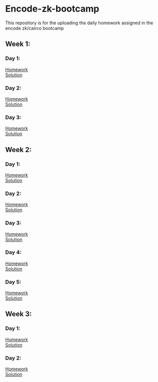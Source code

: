 # Encode-zk-bootcamp
This repository is for the uploading the daily homework assigned in the encode zk/cairco bootcamp


## Week 1:

### Day 1: 

  [Homework](https://github.com/sleepyqadir/Encode-zk-bootcamp/blob/main/week1/day1/Homework1.pdf) <br/>
  [Solution](https://github.com/sleepyqadir/Encode-zk-bootcamp/blob/main/week1/day1/solution.md)


### Day 2: 


  [Homework](https://github.com/sleepyqadir/Encode-zk-bootcamp/blob/main/week1/day2/Homework2.pdf) <br/>
  [Solution](https://github.com/sleepyqadir/Encode-zk-bootcamp/blob/main/week1/day2/solution.md)


### Day 3: 


  [Homework](https://github.com/sleepyqadir/Encode-zk-bootcamp/blob/main/week1/day3/Homework3.pdf) <br/>
  [Solution](https://github.com/sleepyqadir/Encode-zk-bootcamp/blob/main/week1/day3/solution.md)


## Week 2:

### Day 1: 

  [Homework](https://github.com/sleepyqadir/Encode-zk-bootcamp/blob/main/week2/day1/Homework4.pdf) <br/>
  [Solution](https://github.com/sleepyqadir/Encode-zk-bootcamp/blob/main/week2/day1/solution.md)


### Day 2: 


  [Homework](https://github.com/sleepyqadir/Encode-zk-bootcamp/blob/main/week2/day2/Homework5.pdf) <br/>
  [Solution](https://github.com/sleepyqadir/Encode-zk-bootcamp/blob/main/week2/day2/solution.md)


### Day 3: 


  [Homework](https://github.com/sleepyqadir/Encode-zk-bootcamp/blob/main/week2/day3/Homework6.pdf) <br/>
  [Solution](https://github.com/sleepyqadir/Encode-zk-bootcamp/blob/main/week2/day3/solution.md)

### Day 4: 


  [Homework](https://github.com/sleepyqadir/Encode-zk-bootcamp/blob/main/week2/day4/Homework7.pdf) <br/>
  [Solution](https://github.com/sleepyqadir/Encode-zk-bootcamp/blob/main/week2/day4/solution.md)


### Day 5: 


  [Homework](https://github.com/sleepyqadir/Encode-zk-bootcamp/blob/main/week2/day5/Homework8.pdf) <br/>
  [Solution](https://github.com/sleepyqadir/Encode-zk-bootcamp/blob/main/week2/day5/solution.md)

## Week 3:

### Day 1: 

  [Homework](https://github.com/sleepyqadir/Encode-zk-bootcamp/blob/main/week3/day1/Homework9.pdf) <br/>
  [Solution](https://github.com/sleepyqadir/Encode-zk-bootcamp/blob/main/week3/day1/solution.md)


### Day 2: 


  [Homework](https://github.com/sleepyqadir/Encode-zk-bootcamp/blob/main/week3/day2/Homework10.pdf) <br/>
  [Solution](https://github.com/sleepyqadir/Encode-zk-bootcamp/blob/main/week3/day2/solution.md)
